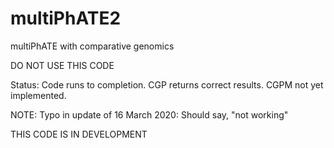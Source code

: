 # multiPhATE2
multiPhATE with comparative genomics

DO NOT USE THIS CODE

Status:  Code runs to completion. CGP returns correct results. CGPM not yet implemented.

NOTE:  Typo in update of 16 March 2020:  Should say, "not working"

THIS CODE IS IN DEVELOPMENT
